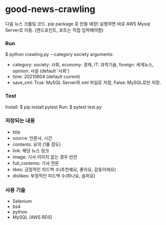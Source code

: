 # good-news-crawling

다음 뉴스 크롤링 코드. pip package 로 만들 예정!
실행하면 바로 AWS Mysql Server로 이동. (엔드포인트, 포트는 직접 입력해야함)

### Run
$ python crawling.py --category society
arguments: 
- category: society: 사회, economy: 경제, IT: 과학기술, foreign: 세계뉴스, opinion: 사설  (default '사회')
- time: 20210604 (default current)
- save_xml: True: MySQL Server와 xml 파일로 저장, False: MySQL로만 저장. 

### Test
Install: $ pip install pytest
Run: $ pytest test.py

### 저장되는 내용
- title
- source: 언론사, 시간
- contents: 요약 (1줄 정도)
- link: 해당 뉴스 링크
- image: 기사 이미지 없는 경우 빈칸
- full_contents: 기사 전문
- likes: 긍정적인 피드백 수(추천해요, 좋아요, 감동이에요)
- dislikes: 부정적인 피드백 수(화나요, 슬퍼요)

### 사용 기술
- Selenium
- bs4
- python
- MySQL (AWS RDS)
